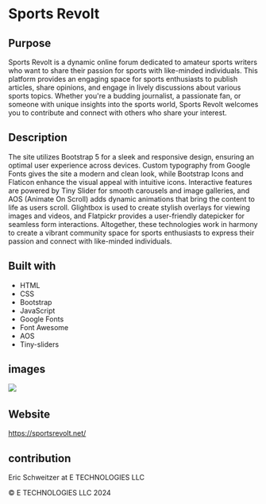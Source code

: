 # Sports Revolt

## Purpose
Sports Revolt is a dynamic online forum dedicated to amateur sports writers who want to share their passion for sports with like-minded individuals. This platform provides an engaging space for sports enthusiasts to publish articles, share opinions, and engage in lively discussions about various sports topics. Whether you're a budding journalist, a passionate fan, or someone with unique insights into the sports world, Sports Revolt welcomes you to contribute and connect with others who share your interest.


## Description
 The site utilizes Bootstrap 5 for a sleek and responsive design, ensuring an optimal user experience across devices. Custom typography from Google Fonts gives the site a modern and clean look, while Bootstrap Icons and Flaticon enhance the visual appeal with intuitive icons. Interactive features are powered by Tiny Slider for smooth carousels and image galleries, and AOS (Animate On Scroll) adds dynamic animations that bring the content to life as users scroll. Glightbox is used to create stylish overlays for viewing images and videos, and Flatpickr provides a user-friendly datepicker for seamless form interactions. Altogether, these technologies work in harmony to create a vibrant community space for sports enthusiasts to express their passion and connect with like-minded individuals.


## Built with

* HTML
* CSS
* Bootstrap
* JavaScript
* Google Fonts
* Font Awesome
* AOS
* Tiny-sliders



## images

![](/img)
![]()
![]()
![]()
![]()


## Website 
https://sportsrevolt.net/ 

## contribution
Eric Schweitzer at E TECHNOLOGIES LLC

&copy; E TECHNOLOGIES LLC 2024


<!-- TO DO  -->

<!-- read readme and delet things that arent used  -->
<!-- tranfer footer from index to all other pages after copyright is removed -->
<!--  tags section on content page make sources  -->
<!-- leave a commnent section see if it will work -->
<!-- use side sections for links to bball/baseball reference and other useful sites education is important and links to resources-->
<!-- buy template https://untree.co/license/  as long as comments and forms work -->
<!-- tips on how to write your own artcle -->


<!--  -->
<!--  -->
<!--  -->

<!-- THINGS TO THINK ABOUT -->

<!--  need to think of clever way to get writers/and how to make site different-->
<!--  ask tiktokers to write something, pitch it as a way to get discovered and grow their brand-->


<!-- aos animations******************************************* -->

<!-- Fade Animations:
fade-up
fade-down
fade-left
fade-right
fade
Flip Animations:
flip-left
flip-right
flip-up
flip-down
Slide Animations:
slide-up
slide-down
slide-left
slide-right
Zoom Animations:
zoom-in
zoom-out
Other Animations:
rotate-left
rotate-right -->


<!-- MY ARTICLES -->
<!-- bronny -->
<!-- young fans ruining sports -->
  <!--no research, they believe everything, they think mvps should be on bad teams, winning doesnt matter, potential > production (kyrie)   -->
<!-- if this was kobe in the olympics people would say "hes playing against amatures" te double standard, see if I can trick tiktokers and put into th article -->
<!-- ask friends to write articles about their sport -->
<!-- none of these cowards can take critiizim or facts, they block anyone that has facts to bak them up. youe give a fact that proves them wron and they run away. just like todays players. big pussies  -->



<!-- NEED TO REMEMBER -->
<!--  work on header...header done for now****** footer on home page then transfer-->
<!--  -->
<!--  -->
<!--  -->
<!--  -->


<!-- Icon attribute  -->
 <!-- <a href="https://www.freepik.com/icon/american-football_2700012#fromView=search&page=1&position=35&uuid=0f39eed9-6439-42a6-83fa-d51d04fe93ed">Icon by Freepik</a>  
<a href="https://www.freepik.com/search">Icon by Freepik</a> 
 Image by <a href="https://pixabay.com/users/katehonish-54094/?utm_source=link-attribution&utm_medium=referral&utm_campaign=image&utm_content=183266">Kate Honish</a> from <a href="https://pixabay.com//?utm_source=link-attribution&utm_medium=referral&utm_campaign=image&utm_content=183266">Pixabay</a> 
 Image by <a href="https://pixabay.com/users/pexels-2286921/?utm_source=link-attribution&utm_medium=referral&utm_campaign=image&utm_content=1846039">Pexels</a> from <a href="https://pixabay.com//?utm_source=link-attribution&utm_medium=referral&utm_campaign=image&utm_content=1846039">Pixabay</a> 
 Image by <a href="https://pixabay.com/users/eileenploh-20250/?utm_source=link-attribution&utm_medium=referral&utm_campaign=image&utm_content=78394">eileenploh</a> from <a href="https://pixabay.com//?utm_source=link-attribution&utm_medium=referral&utm_campaign=image&utm_content=78394">Pixabay</a>  -->

<!-- Yes, there are several options to obtain articles for your website without paying for them. Here are a few:
Public Domain Articles
Public Domain Sherpa: Offers a wide range of public domain articles.
Public Domain 4U: Provides articles, ebooks, and other content in the public domain.
Creative Commons Licensed Articles
Medium: Many authors share their articles under Creative Commons licenses.
HubPages: Articles are published under Creative Commons licenses.
EzineArticles: Allows you to republish articles with proper attribution.
Guest Blogging
Invite experts in your niche to write guest posts for your website.
Offer exposure and backlinks in exchange for their content.
Open-Source Article Directories
ArticleSphere: Offers a wide range of articles under Creative Commons licenses.
GoArticles: Provides articles that can be republished with proper attribution.
Content Sharing Platforms
Quora: Allows you to republish answers (with proper attribution) as articles.
LinkedIn Pulse: Publishes articles under Creative Commons licenses. -->


<!-- Here are some sites that offer sports articles under Creative Commons licenses or public domain:
Sports Article Directories
EzineArticles (Sports category): Offers a wide range of sports articles.(xouldnt find site)
ArticleSphere (Sports category): Provides sports articles under Creative Commons licenses.(couldnt find)
GoArticles (Sports category): Offers sports articles that can be republished with proper attribution.
Sports Articles on Medium: Many authors share sports articles under Creative Commons licenses.

Sports News Sites with CC-Licensed Content
Bleacher Report's CC-licensed articles: Select articles are available under Creative Commons licenses.
SB Nation's CC-licensed articles: Some articles are published under Creative Commons licenses.
Public Domain Sports Articles
Public Domain Sherpa (Sports category): Offers a limited selection of public domain sports articles.
Public Domain 4U (Sports category): Provides a few public domain sports articles.
Sports Blogs and Websites with Guest Blogging Opportunities
Sports Blog Nation: Allows guest posting opportunities for sports bloggers.
The Sports Daily: Accepts guest posts from sports writers. -->


<!-- That's correct! When using articles from these sites, make sure to:
Verify the license: Check the article's license terms to ensure it allows for republication. Common licenses include Creative Commons Attribution (CC BY) or Creative Commons Attribution-ShareAlike (CC BY-SA).
Give proper attribution: Credit the original author and source, as required by the license. This typically includes:
Author's name
Article title
Original publication date
Link to the original article (if applicable)
Comply with license conditions: If the license requires, you may need to:
Share your own content under the same license (CC BY-SA)
Not use the article for commercial purposes (check the license for restrictions)
By following these steps, you can use articles from these sites on your website for free, while also respecting the original authors' rights and contributions.
Remember to always review the license terms and conditions for each article to ensure you're meeting the requirements. -->


<!-- messaged SBnation 7-29 through there site  -->
<!-- https://www.articlecity.com/blog/category/articles/recreation_and_sports/  -->
<!-- maybe have AI write some articles with my prompts  -->
